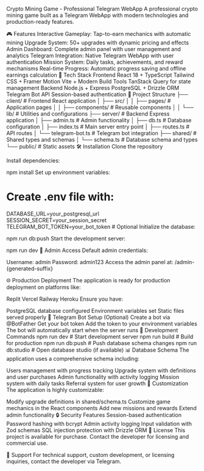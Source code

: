 Crypto Mining Game - Professional Telegram WebApp
A professional crypto mining game built as a Telegram WebApp with modern technologies and production-ready features.

🎮 Features
Interactive Gameplay: Tap-to-earn mechanics with automatic mining
Upgrade System: 50+ upgrades with dynamic pricing and effects
Admin Dashboard: Complete admin panel with user management and analytics
Telegram Integration: Native Telegram WebApp with user authentication
Mission System: Daily tasks, achievements, and reward mechanisms
Real-time Progress: Automatic progress saving and offline earnings calculation
🚀 Tech Stack
Frontend
React 18 + TypeScript
Tailwind CSS + Framer Motion
Vite + Modern Build Tools
TanStack Query for state management
Backend
Node.js + Express
PostgreSQL + Drizzle ORM
Telegram Bot API
Session-based authentication
📁 Project Structure
├── client/                 # Frontend React application
│   ├── src/
│   │   ├── pages/         # Application pages
│   │   ├── components/    # Reusable components
│   │   └── lib/          # Utilities and configurations
├── server/                # Backend Express application
│   ├── admin.ts          # Admin functionality
│   ├── db.ts            # Database configuration
│   ├── index.ts         # Main server entry point
│   ├── routes.ts        # API routes
│   └── telegram-bot.ts  # Telegram bot integration
├── shared/               # Shared types and schemas
│   └── schema.ts        # Database schema and types
└── public/              # Static assets
🛠️ Installation
Clone the repository

Install dependencies:

npm install
Set up environment variables:

# Create .env file with:
DATABASE_URL=your_postgresql_url
SESSION_SECRET=your_session_secret
TELEGRAM_BOT_TOKEN=your_bot_token  # Optional
Initialize the database:

npm run db:push
Start the development server:

npm run dev
🎯 Admin Access
Default admin credentials:

Username: admin
Password: admin123
Access the admin panel at: /admin-{generated-suffix}

🌐 Production Deployment
The application is ready for production deployment on platforms like:

Replit
Vercel
Railway
Heroku
Ensure you have:

PostgreSQL database configured
Environment variables set
Static files served properly
📱 Telegram Bot Setup (Optional)
Create a bot via @BotFather
Get your bot token
Add the token to your environment variables
The bot will automatically start when the server runs
🔧 Development Commands
npm run dev         # Start development server
npm run build       # Build for production
npm run db:push     # Push database schema changes
npm run db:studio   # Open database studio (if available)
📊 Database Schema
The application uses a comprehensive schema including:

Users management with progress tracking
Upgrade system with definitions and user purchases
Admin functionality with activity logging
Mission system with daily tasks
Referral system for user growth
🎨 Customization
The application is highly customizable:

Modify upgrade definitions in shared/schema.ts
Customize game mechanics in the React components
Add new missions and rewards
Extend admin functionality
🔒 Security Features
Session-based authentication
Password hashing with bcrypt
Admin activity logging
Input validation with Zod schemas
SQL injection protection with Drizzle ORM
📄 License
This project is available for purchase. Contact the developer for licensing and commercial use.

💬 Support
For technical support, custom development, or licensing inquiries, contact the developer via Telegram.

